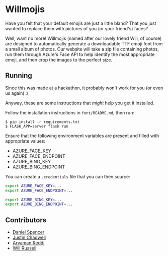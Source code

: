 # Willmojis

Have you felt that your default emojis are just a little bland? That you just
wanted to replace them with pictures of you (or your friend's) faces?

Well, want no more! Willmojis (named after our lovely friend Will, of course)
are designed to automatically generate a downloadable TTF emoji font from a
small album of photos. Our website will take a zip file containing photos,
run them through Azure's Face API to help identify the most appropriate
emoji, and then crop the images to the perfect size.

## Running

Since this was made at a hackathon, it probably won't work for you (or even
us again) :(

Anyway, these are some instructions that *might* help you get it installed.

Follow the installation instructions in `font/README.md`, then run:

    $ pip install -r requirements.txt
    $ FLASK_APP=server flask run

Ensure that the following environment variables are present and filled with
appropriate values:

- AZURE_FACE_KEY
- AZURE_FACE_ENDPOINT
- AZURE_BING_KEY
- AZURE_BING_ENDPOINT

You can create a `.credentials` file that you can then source:

```bash
export AZURE_FACE_KEY=...
export AZURE_FACE_ENDPOINT=...

export AZURE_BING_KEY=...
export AZURE_BING_ENDPOINT=...
```

## Contributors

- [Daniel Spencer](https://github.com/danielfspencer)
- [Justin Chadwell](https://github.com/jedevc)
- [Aryaman Reddi](https://github.com/AryamanReddi99)
- [Will Russell](https://github.com/wrussell1999)
